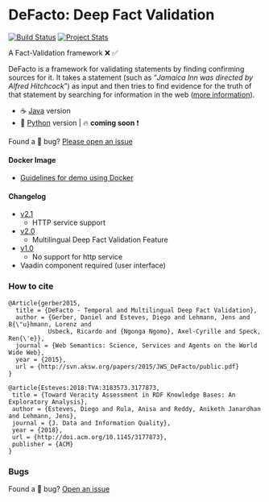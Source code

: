DeFacto: Deep Fact Validation 
==============================
[![Build Status](https://travis-ci.org/SmartDataAnalytics/DeFacto.svg?branch=master)](https://travis-ci.org/SmartDataAnalytics/DeFacto)
[![Project Stats](https://www.openhub.net/p/deepfactvalidation/widgets/project_thin_badge.gif)](https://www.openhub.net/p/deepfactvalidation)

A Fact-Validation framework :x: :white_check_mark:

DeFacto is a framework for validating statements by finding confirming sources for it. It takes a statement (such as “<i>Jamaica Inn was directed by Alfred Hitchcock</i>”) as input and then tries to find evidence for the truth of that statement by searching for information in the web ([more information](http://sda.cs.uni-bonn.de/projects/defacto/)).

- :coffee: [Java](https://github.com/SmartDataAnalytics/DeFacto/tree/master) version
- :snake: [Python](https://github.com/DeFacto/) version | :fire: **coming soon** :exclamation:

Found a :bug: bug? [Please open an issue](https://github.com/SmartDataAnalytics/DeFacto/issues/new)

#### Docker Image 
- [Guidelines for demo using Docker](https://github.com/DeFacto/DeFacto/tree/master/docker)

#### Changelog
- [v2.1](https://github.com/AKSW/DeFacto/releases/tag/v2.1)
	- HTTP service support
- [v2.0](https://github.com/AKSW/DeFacto/releases/tag/v2.0)
	- Multilingual Deep Fact Validation Feature
 - [v1.0](https://github.com/AKSW/DeFacto/releases/tag/v1.0)
	- No support for http service
  - Vaadin component required (user interface)

### How to cite
```
@Article{gerber2015,
  title = {DeFacto - Temporal and Multilingual Deep Fact Validation},
  author = {Gerber, Daniel and Esteves, Diego and Lehmann, Jens and B{\"u}hmann, Lorenz and 
           Usbeck, Ricardo and {Ngonga Ngomo}, Axel-Cyrille and Speck, Ren{\'e}},
  journal = {Web Semantics: Science, Services and Agents on the World Wide Web},
  year = {2015},
  url = {http://svn.aksw.org/papers/2015/JWS_DeFacto/public.pdf}
}
```

```
@article{Esteves:2018:TVA:3183573.3177873,
 title = {Toward Veracity Assessment in RDF Knowledge Bases: An Exploratory Analysis},
 author = {Esteves, Diego and Rula, Anisa and Reddy, Aniketh Janardhan and Lehmann, Jens},
 journal = {J. Data and Information Quality},
 year = {2018},
 url = {http://doi.acm.org/10.1145/3177873},
 publisher = {ACM}
} 
```

### Bugs
Found a :bug: bug? [Open an issue](https://github.com/SmartDataAnalytics/DeFacto/issues/new) 
